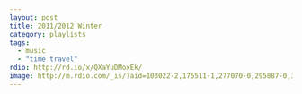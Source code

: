 ```yaml
---
layout: post
title: 2011/2012 Winter
category: playlists
tags:
  - music
  - "time travel"
rdio: http://rd.io/x/QXaYuDMoxEk/
image: http://m.rdio.com/_is/?aid=103022-2,175511-1,277070-0,295887-0,313640-4,421981-0,575650-0,575668-0,611823-0&w=600&h=600
---
```

